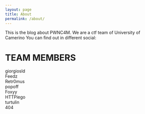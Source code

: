 ```yaml
---
layout: page
title: About
permalink: /about/
---
```


This is the blog about PWNC4M. We are a ctf team of University of Camerino
You can find out in different social:

# TEAM MEMBERS

giorgiosld <br /> Feedz <br /> Retr0mus <br /> popoff <br /> Foxyy <br /> HTTPiego <br /> turtulin <br /> 404